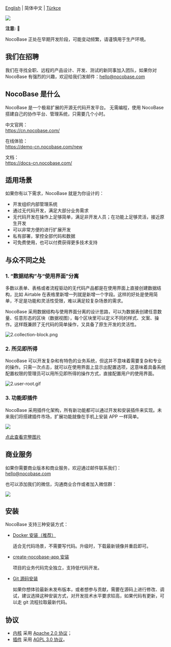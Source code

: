 [English](./README.md) | 简体中文 | [Türkçe](./README.tr-TR.md)
 
![](https://www.nocobase.com/images/demo/11.png)  

**注意:** 📌

NocoBase 正处在早期开发阶段，可能变动频繁，请谨慎用于生产环境。

## 我们在招聘

我们在寻找全职、远程的产品设计、开发、测试的新同事加入团队，如果你对 NocoBase 有强烈的兴趣，欢迎给我们发邮件：hello@nocobase.com

## NocoBase 是什么

NocoBase 是一个极易扩展的开源无代码开发平台。
无需编程，使用 NocoBase 搭建自己的协作平台、管理系统，只需要几个小时。 

中文官网：  
https://cn.nocobase.com/

在线体验：  
https://demo-cn.nocobase.com/new

文档：  
https://docs-cn.nocobase.com/

## 适用场景

如果你有以下需求，NocoBase 就是为你设计的：

- 开发组织内部管理系统
- 通过无代码开发，满足大部分业务需求
- 无代码开发在操作上足够简单，满足非开发人员；在功能上足够灵活，接近原生开发
- 可以非常方便的进行扩展开发
- 私有部署，掌控全部代码和数据
- 可免费使用，也可以付费获得更多技术支持

## 与众不同之处

### 1. “数据结构”与“使用界面”分离

多数以表单、表格或者流程驱动的无代码产品都是在使用界面上直接创建数据结构，比如 Airtable 在表格里新增一列就是新增一个字段。这样的好处是使用简单，不足是功能和灵活性受限，难以满足较复杂场景的需求。

NocoBase 采用数据结构与使用界面分离的设计思路，可以为数据表创建任意数量、任意形态的区块（数据视图），每个区块里可以定义不同的样式、文案、操作。这样既兼顾了无代码的简单操作，又具备了原生开发的灵活性。

![2.collection-block.png](https://docs-cn.nocobase.com/static/2.collection-block.7dcc928f.png)

### 2. 所见即所得
NocoBase 可以开发复杂和有特色的业务系统，但这并不意味着需要复杂和专业的操作。只需一次点击，就可以在使用界面上显示出配置选项，这意味着具备系统配置权限的管理员可以用所见即所得的操作方式，直接配置用户的使用界面。

![2.user-root.gif](https://docs-cn.nocobase.com/static/2.user-root.824f5ef2.gif)

### 3. 功能即插件

NocoBase 采用插件化架构，所有新功能都可以通过开发和安装插件来实现。未来我们将搭建插件市场，扩展功能就像在手机上安装 APP 一样简单。

![](https://www.nocobase.com/images/NocoBaseMindMapLite.png)

[点此查看完整图片](https://www.nocobase.com/images/NocoBaseMindMap.png)

## 商业服务

如果你需要商业版本和商业服务，欢迎通过邮件联系我们：hello@nocobase.com  

也可以添加我们的微信，沟通商业合作或者加入微信群：  

![](https://www.nocobase.com/images/wechat.png)  


## 安装

NocoBase 支持三种安装方式：

- <a target="_blank" href="https://docs-cn.nocobase.com/welcome/getting-started/installation/docker-compose">Docker 安装（推荐）</a>

   适合无代码场景，不需要写代码。升级时，下载最新镜像并重启即可。

- <a target="_blank" href="https://docs-cn.nocobase.com/welcome/getting-started/installation/create-nocobase-app">create-nocobase-app 安装</a>

   项目的业务代码完全独立，支持低代码开发。

- <a target="_blank" href="https://docs-cn.nocobase.com/welcome/getting-started/installation/git-clone">Git 源码安装</a>

   如果你想体验最新未发布版本，或者想参与贡献，需要在源码上进行修改、调试，建议选择这种安装方式，对开发技术水平要求较高，如果代码有更新，可以走 git 流程拉取最新代码。

## 协议

- [内核](https://github.com/nocobase/nocobase/tree/main/packages/core) 采用 [Apache 2.0 协议](./LICENSE-APACHE-2.0)；
- [插件](https://github.com/nocobase/nocobase/tree/main/packages/plugins) 采用 [AGPL 3.0 协议](./LICENSE-AGPL)。
